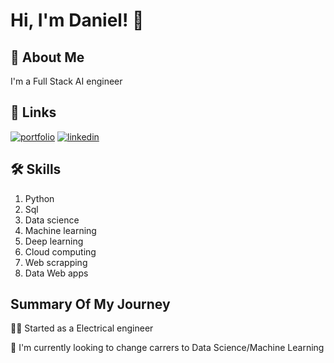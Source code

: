 # Hi, I'm Daniel! 👋


## 🚀 About Me
I'm a Full Stack AI engineer


## 🔗 Links
[![portfolio](https://img.shields.io/badge/my_portfolio-000?style=for-the-badge&logo=ko-fi&logoColor=white)]()
[![linkedin](https://img.shields.io/badge/linkedin-0A66C2?style=for-the-badge&logo=linkedin&logoColor=white)](https://www.linkedin.com/in/rdverdugo/)

## 🛠 Skills
1. Python
2. Sql
3. Data science
4. Machine learning 
5. Deep learning 
6. Cloud computing
7. Web scrapping
8. Data Web apps



## Summary Of My Journey
👩‍💻 Started as a Electrical engineer

🧠 I'm currently looking to change carrers to Data Science/Machine Learning
